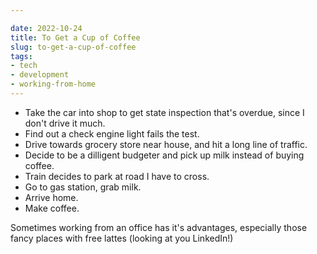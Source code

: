 ```yaml
---

date: 2022-10-24
title: To Get a Cup of Coffee
slug: to-get-a-cup-of-coffee
tags:
- tech
- development
- working-from-home
---
```


- Take the car into shop to get state inspection that's overdue, since I don't drive it much.
- Find out a check engine light fails the test.
- Drive towards grocery store near house, and hit a long line of traffic.
- Decide to be a dilligent budgeter and pick up milk instead of buying coffee.
- Train decides to park at road I have to cross.
- Go to gas station, grab milk.
- Arrive home.
- Make coffee.

Sometimes working from an office has it's advantages, especially those fancy places with free lattes (looking at you LinkedIn!)
